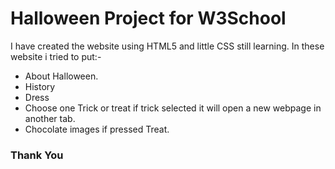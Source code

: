 # Halloween Project for W3School
I have created the website using HTML5 and little CSS still learning. In these website i tried to put:-
* About Halloween.
* History
* Dress 
* Choose one Trick or treat if trick selected it will open a new webpage in another tab.
* Chocolate images if pressed Treat.

### Thank You